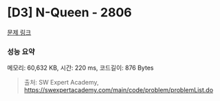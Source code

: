 # [D3] N-Queen - 2806 

[문제 링크](https://swexpertacademy.com/main/code/problem/problemDetail.do?contestProbId=AV7GKs06AU0DFAXB) 

### 성능 요약

메모리: 60,632 KB, 시간: 220 ms, 코드길이: 876 Bytes



> 출처: SW Expert Academy, https://swexpertacademy.com/main/code/problem/problemList.do